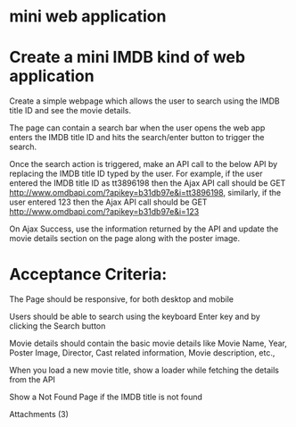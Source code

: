 # mini web application

# Create a mini IMDB kind of web application

Create a simple webpage which allows the user to search using the IMDB title ID and see the movie details.

The page can contain a search bar when the user opens the web app enters the IMDB title ID and hits the search/enter button to trigger the search.

Once the search action is triggered, make an API call to the below API by replacing the IMDB title ID typed by the user. For example, if the user entered the IMDB title ID as tt3896198 then the Ajax API call should be GET http://www.omdbapi.com/?apikey=b31db97e&i=tt3896198, similarly, if the user entered 123 then the Ajax API call should be GET http://www.omdbapi.com/?apikey=b31db97e&i=123

On Ajax Success, use the information returned by the API and update the movie details section on the page along with the poster image.



# Acceptance Criteria:

The Page should be responsive, for both desktop and mobile

Users should be able to search using the keyboard Enter key and by clicking the Search button

Movie details should contain the basic movie details like Movie Name, Year, Poster Image, Director, Cast related information, Movie description, etc.,

When you load a new movie title, show a loader while fetching the details from the API

Show a Not Found Page if the IMDB title is not found

Attachments (3)
